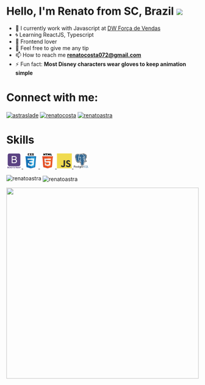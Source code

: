 <div>
<h1>Hello, I'm Renato from SC, Brazil
<img width="100px" src="https://c.tenor.com/lUFliafCu_MAAAAM/hello.gif"></img>
</h1>
</div>

- 🌠 I currently work with Javascript at <a href="https://www.dwforcadevendas.com.br/">DW Força de Vendas<a/>
- 🌀 Learning ReactJS, Typescript
- 🥰 Frontend lover 
- 🌟 Feel free to give me any tip
- 📫 How to reach me **renatocosta072@gmail.com**
- ⚡ Fun fact: **Most Disney characters wear gloves to keep animation simple**

<h1 align="left">Connect with me:</h1>
<p align="left">
<a href="https://twitter.com/astraslade" target="blank"><img align="center" src="https://raw.githubusercontent.com/rahuldkjain/github-profile-readme-generator/master/src/images/icons/Social/twitter.svg" alt="astraslade" height="30" width="40" /></a>
<a href="https://www.linkedin.com/in/renato-costa-5594a7202/" target="blank"><img align="center" src="https://raw.githubusercontent.com/rahuldkjain/github-profile-readme-generator/master/src/images/icons/Social/linked-in-alt.svg" alt="renatocosta" height="30" width="40" /></a>
<a href="https://instagram.com/renatoastra" target="blank"><img align="center" src="https://raw.githubusercontent.com/rahuldkjain/github-profile-readme-generator/master/src/images/icons/Social/instagram.svg" alt="renatoastra" height="30" width="40" /></a>
</p>



<h1>Skills</h1>
<p align="left"> <a href="https://getbootstrap.com" target="_blank"> <img src="https://raw.githubusercontent.com/devicons/devicon/master/icons/bootstrap/bootstrap-plain-wordmark.svg" alt="bootstrap" width="40" height="40"/> </a> <a href="https://www.w3schools.com/css/" target="_blank"> <img src="https://raw.githubusercontent.com/devicons/devicon/master/icons/css3/css3-original-wordmark.svg" alt="css3" width="40" height="40"/> </a> <a href="https://www.w3.org/html/" target="_blank"> <img src="https://raw.githubusercontent.com/devicons/devicon/master/icons/html5/html5-original-wordmark.svg" alt="html5" width="40" height="40"/> </a> <a href="https://developer.mozilla.org/en-US/docs/Web/JavaScript" target="_blank"> <img src="https://raw.githubusercontent.com/devicons/devicon/master/icons/javascript/javascript-original.svg" alt="javascript" width="40" height="40"/> </a> <a href="https://www.postgresql.org" target="_blank"> <img src="https://raw.githubusercontent.com/devicons/devicon/master/icons/postgresql/postgresql-original-wordmark.svg" alt="postgresql" width="40" height="40"/> </a> </p>

<p><img align="left" src="https://github-readme-stats.vercel.app/api/top-langs?username=renatoastra&show_icons=true&locale=en&layout=compact" alt="renatoastra" /></p>

<p>&nbsp;<img align="center" src="https://github-readme-stats.vercel.app/api?username=renatoastra&show_icons=true&locale=en" alt="renatoastra" /></p>

<img width="100%" height="500" src="https://pbs.twimg.com/media/EwnsPcOXMAYDC6U?format=jpg&name=900x900"></img>


